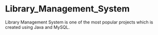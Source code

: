 # Library_Management_System
Library Management System is one of the most popular projects which is created using Java and MySQL.
